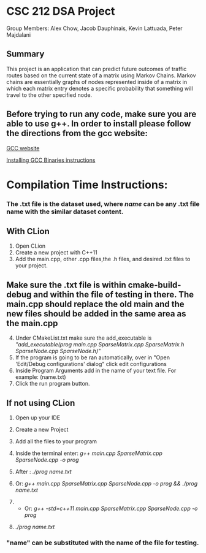 # CSC 212 DSA Project

Group Members: Alex Chow, Jacob Dauphinais, Kevin Lattuada, Peter Majdalani

## Summary

This project is an application that can predict future outcomes of traffic routes based on the current state of a matrix using Markov Chains. Markov chains are essentially graphs of nodes represented inside of a matrix in which each matrix entry denotes a specific probability that something will travel to the other specified node. 

## Before trying to run any code, make sure you are able to use g++. In order to install please follow the directions from the gcc website: 
[GCC website](https://gcc.gnu.org/install/) 

[Installing GCC Binaries instructions](https://gcc.gnu.org/install/binaries.html)
# **Compilation Time Instructions:**
### The .txt file is the dataset used, where *name* can be any .txt file name with the similar dataset content.

## With CLion
1. Open CLion
2. Create a new project with C++11
3. Add the main.cpp, other .cpp files,the .h files, and desired .txt files to your project.
## Make sure the .txt file is within cmake-build-debug and within the file of testing in there. The main.cpp should replace the old main and the new files should be added in the same area as the main.cpp

4. Under CMakeList.txt make sure the add_executable is *"add_executable(prog main.cpp SparseMatrix.cpp SparseMatrix.h SparseNode.cpp SparseNode.h)"*
5. If the program is going to be ran automatically, over in "Open 'Edit/Debug configurations' dialog" click edit configurations
6. Inside Program Arguments add in the name of your text file. For example: (name.txt)
7. Click the run program button.

## If not using CLion
1. Open up your IDE
2. Create a new Project
3. Add all the files to your program
4.  Inside the terminal enter: *g++ main.cpp SparseMatrix.cpp SparseNode.cpp -o prog* 
5.  After : *./prog name.txt*
6.  Or: *g++ main.cpp SparseMatrix.cpp SparseNode.cpp -o prog && ./prog name.txt*

1. * Or: *g++ -std=c++11 main.cpp SparseMatrix.cpp SparseNode.cpp -o prog*
2. *./prog name.txt*


### "name" can be substituted with the name of the file for testing.
